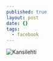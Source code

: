 ```yaml
---
published: true
layout: post
date: {}
tags:
  - facebook
---
```



![Kansilehti]({{site.baseurl}}/images/TP_facebook.png)

